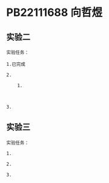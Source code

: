 # PB22111688 向哲煜

## 实验二

    实验任务：

    1.已完成

    2.

        1.
        
        

    3.

## 实验三

    实验任务：

    1.

    2.

    3.
